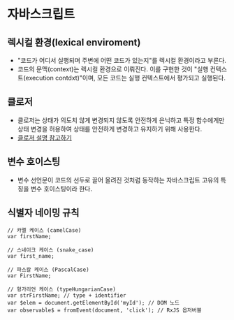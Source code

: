 # 자바스크립트

## 렉시컬 환경(lexical enviroment)

- "코드가 어디서 실행되며 주변에 어떤 코드가 있는지"를 렉시컬 환경이라고 부른다.
- 코드의 문맥(context)는 렉시컬 환경으로 이뤄진다. 이를 구현한 것이 "실행 컨텍스트(execution contdxt)"이며, 모든 코드는 실행 컨텍스트에서 평가되고 실행된다.

## 클로저

- 클로저는 상태가 의도치 않게 변경되지 않도록 안전하게 은닉하고 특정 함수에게만 상태 변경을 허용하여 상태를 안전하게 변경하고 유지하기 위해 사용한다.
- [클로저 설명 참고하기](https://poiemaweb.com/js-closure)

## 변수 호이스팅

- 변수 선언문이 코드의 선두로 끌어 올려진 것처럼 동작하는 자바스크립트 고유의 특징을 변수 호이스팅이라 한다.

## 식별자 네이밍 규칙

```
// 카멜 케이스 (camelCase)
var firstName;

// 스네이크 케이스 (snake_case)
var first_name;

// 파스칼 케이스 (PascalCase)
var FirstName;

// 헝가리언 케이스 (typeHungarianCase)
var strFirstName; // type + identifier
var $elem = document.getElementById('myId'); // DOM 노드
var observable$ = fromEvent(document, 'click'); // RxJS 옵저버블
```
